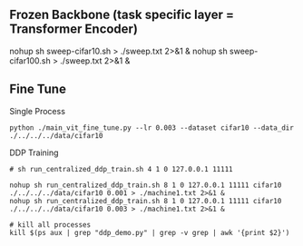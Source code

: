 ## Frozen Backbone (task specific layer = Transformer Encoder)
nohup sh sweep-cifar10.sh > ./sweep.txt 2>&1 &
nohup sh sweep-cifar100.sh > ./sweep.txt 2>&1 &

## Fine Tune
Single Process
```
python ./main_vit_fine_tune.py --lr 0.003 --dataset cifar10 --data_dir ./../../../data/cifar10
```

DDP Training
```
# sh run_centralized_ddp_train.sh 4 1 0 127.0.0.1 11111

nohup sh run_centralized_ddp_train.sh 8 1 0 127.0.0.1 11111 cifar10 ./../../../data/cifar10 0.001 > ./machine1.txt 2>&1 &
nohup sh run_centralized_ddp_train.sh 8 1 0 127.0.0.1 11111 cifar10 ./../../../data/cifar10 0.003 > ./machine1.txt 2>&1 &
```

```
# kill all processes
kill $(ps aux | grep "ddp_demo.py" | grep -v grep | awk '{print $2}')
```